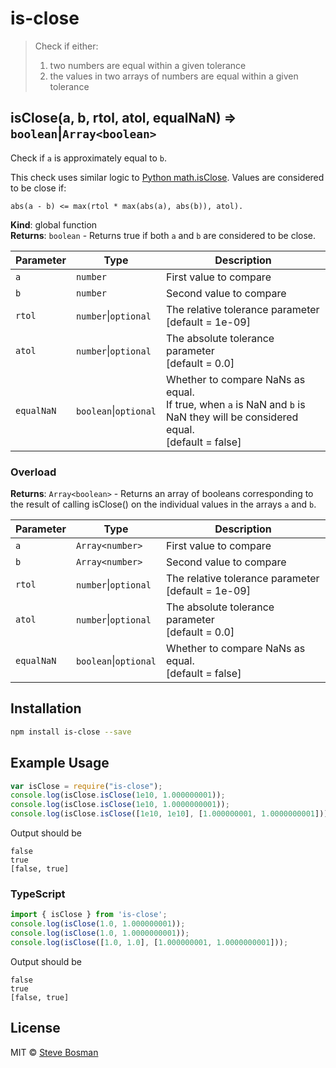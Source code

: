 # is-close

> Check if either: 
> 1. two numbers are equal within a given tolerance
> 2. the values in two arrays of numbers are equal within a given tolerance

## isClose(a, b, rtol, atol, equalNaN) ⇒ `boolean`&#124;`Array<boolean>`
Check if `a` is approximately equal to `b`.

This check uses similar logic to [Python math.isClose](https://docs.python.org/3/library/math.html#math.isclose).
Values are considered to be close if:
 
```                   
abs(a - b) <= max(rtol * max(abs(a), abs(b)), atol).
```
                   
**Kind**: global function  
**Returns**: `boolean` - Returns true if both `a` and `b` are considered to be close.  

| Parameter   | Type | Description |
| ----------- | --- | --- |
| `a`         | `number` | First value to compare |
| `b`         | `number` | Second value to compare |
| `rtol`      | `number`&#124;`optional` | The relative tolerance parameter<br/>[default = 1e-09] |
| `atol`      | `number`&#124;`optional` | The absolute tolerance parameter<br/>[default = 0.0] |
| `equalNaN`  | `boolean`&#124;`optional` | Whether to compare NaNs as equal.<br/>If true, when `a` is NaN and `b` is NaN they will be considered equal.<br/>[default = false] |

### Overload
**Returns**: `Array<boolean>` - Returns an array of booleans corresponding to the result of calling isClose() on the individual values in the arrays `a` and `b`.  

| Parameter   | Type | Description |
| ----------- | --- | --- |
| `a`         | `Array<number>` | First value to compare |
| `b`         | `Array<number>` | Second value to compare |
| `rtol`      | `number`&#124;`optional` | The relative tolerance parameter<br/>[default = 1e-09] |
| `atol`      | `number`&#124;`optional` | The absolute tolerance parameter<br/>[default = 0.0] |
| `equalNaN`  | `boolean`&#124;`optional` | Whether to compare NaNs as equal.<br/>[default = false] |

## Installation 
```sh
npm install is-close --save
```

## Example Usage
```javascript
var isClose = require("is-close");
console.log(isClose.isClose(1e10, 1.000000001));
console.log(isClose.isClose(1e10, 1.0000000001));
console.log(isClose.isClose([1e10, 1e10], [1.000000001, 1.0000000001]));
```

Output should be 
```
false
true
[false, true]
```

### TypeScript
```typescript
import { isClose } from 'is-close';
console.log(isClose(1.0, 1.000000001));
console.log(isClose(1.0, 1.0000000001));
console.log(isClose([1.0, 1.0], [1.000000001, 1.0000000001]));
```

Output should be 
```
false
true
[false, true]
```

## License

MIT © [Steve Bosman](http://github.com/stevebosman)
